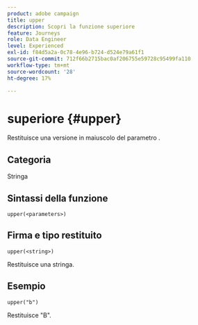 ```yaml
---
product: adobe campaign
title: upper
description: Scopri la funzione superiore
feature: Journeys
role: Data Engineer
level: Experienced
exl-id: f84d5a2a-0c78-4e96-b724-d524e79a61f1
source-git-commit: 712f66b2715bac0af206755e59728c95499fa110
workflow-type: tm+mt
source-wordcount: '28'
ht-degree: 17%

---
```


# superiore {#upper}

Restituisce una versione in maiuscolo del parametro .

## Categoria

Stringa

## Sintassi della funzione

`upper(<parameters>)`

## Firma e tipo restituito

`upper(<string>)`

Restituisce una stringa.

## Esempio

`upper("b")`

Restituisce &quot;B&quot;.
